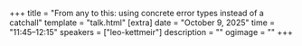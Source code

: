+++
title = "From any to this: using concrete error types instead of a catchall"
template = "talk.html"
[extra]
  date = "October 9, 2025"
  time = "11:45–12:15"
  speakers = ["leo-kettmeir"]
  description = ""
  ogimage = ""
+++
